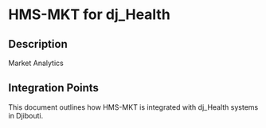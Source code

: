 # HMS-MKT for dj_Health

## Description

Market Analytics

## Integration Points

This document outlines how HMS-MKT is integrated with dj_Health systems in Djibouti.

